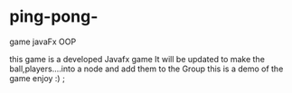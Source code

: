 # ping-pong-
game javaFx OOP

this game is a developed Javafx game It will be updated to make the ball,players....into a node and add them to
the Group this is a demo of the game enjoy :) ;
